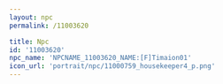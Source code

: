 ```yaml
---
layout: npc
permalink: /11003620

title: Npc
id: '11003620'
npc_name: 'NPCNAME_11003620_NAME:[F]Timaion01'
icon_url: 'portrait/npc/11000759_housekeeper4_p.png'
---
```

